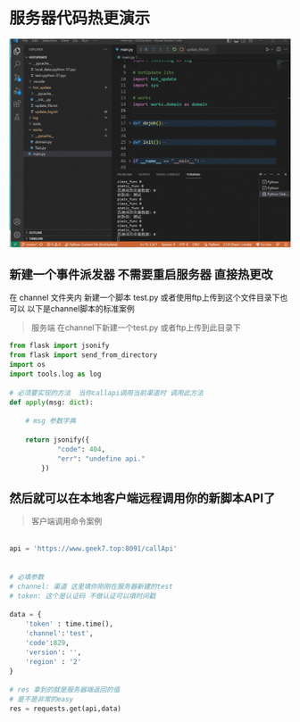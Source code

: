 

# 服务器代码热更演示
![](./README_RES/1.gif)


## 新建一个事件派发器  不需要重启服务器 直接热更改

在 channel 文件夹内 新建一个脚本 test.py 或者使用ftp上传到这个文件目录下也可以  以下是channel脚本的标准案例

>服务端 在channel下新建一个test.py 或者ftp上传到此目录下
```python
from flask import jsonify
from flask import send_from_directory
import os
import tools.log as log

# 必须要实现的方法  当你callapi调用当前渠道时 调用此方法
def apply(msg: dict):

    # msg 参数字典 

    return jsonify({
            "code": 404,
            "err": "undefine api."
        })
```


## 然后就可以在本地客户端远程调用你的新脚本API了
>客户端调用命令案例

```python

api = 'https://www.geek7.top:8091/callApi'


# 必填参数
# channel: 渠道 这里填你刚刚在服务器新建的test
# token: 这个是认证码 不做认证可以填时间戳

data = {
    'token' : time.time(),
    'channel':'test',
    'code':829,
    'version': '',
    'region' : '2'
}

# res 拿到的就是服务器端返回的值  
# 是不是非常的easy
res = requests.get(api,data) 



```
